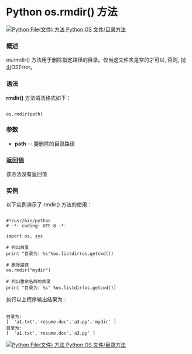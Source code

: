 Python os.rmdir() 方法
====================

 [![Python File(文件) 方法](../images/up.gif)
 Python OS 文件/目录方法](os-file-methods.html)


  ### 概述

 os.rmdir() 方法用于删除指定路径的目录。仅当这文件夹是空的才可以, 否则, 抛出OSError。

 ### 语法

 **rmdir()** 方法语法格式如下：


```

os.rmdir(path)

```

 ### 参数

  * **path** -- 要删除的目录路径


  ### 返回值

 该方法没有返回值

 ### 实例

 以下实例演示了 rmdir() 方法的使用：


```

#!/usr/bin/python
# -*- coding: UTF-8 -*-

import os, sys

# 列出目录
print "目录为: %s"%os.listdir(os.getcwd())

# 删除路径
os.rmdir("mydir")

# 列出重命名后的目录
print "目录为: %s" %os.listdir(os.getcwd())

```

 执行以上程序输出结果为：


```

目录为:
[  'a1.txt','resume.doc','a3.py','mydir' ]
目录为:
[  'a1.txt','resume.doc','a3.py' ]

```

 [![Python File(文件) 方法](../images/up.gif)
 Python OS 文件/目录方法](os-file-methods.html)
